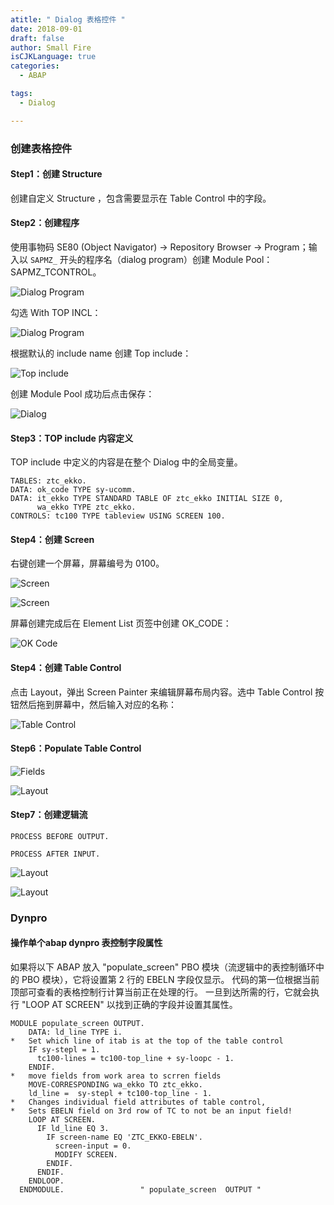 ```yaml
---
atitle: " Dialog 表格控件 "
date: 2018-09-01
draft: false
author: Small Fire
isCJKLanguage: true
categories: 
  - ABAP

tags: 
  - Dialog

---
```


### 创建表格控件

#### Step1：创建 Structure

创建自定义 Structure ，包含需要显示在 Table Control 中的字段。

#### Step2：创建程序

使用事物码 SE80 (Object Navigator) -> Repository Browser -> Program；输入以 `SAPMZ_` 开头的程序名（dialog program）创建 Module Pool：SAPMZ_TCONTROL。

![Dialog Program](/images/ABAP/ABAP_Dialog_4.png)

勾选 With TOP INCL：

![Dialog Program](/images/ABAP/ABAP_Dialog_5.png)

根据默认的 include name 创建 Top include：

![Top include](/images/ABAP/ABAP_Dialog_6.png)

创建 Module Pool 成功后点击保存：

![Dialog](/images/ABAP/ABAP_Dialog_7.png)

#### Step3：TOP include 内容定义

TOP include 中定义的内容是在整个 Dialog 中的全局变量。

```ABAP
TABLES: ztc_ekko.
DATA: ok_code TYPE sy-ucomm.
DATA: it_ekko TYPE STANDARD TABLE OF ztc_ekko INITIAL SIZE 0,
      wa_ekko TYPE ztc_ekko.
CONTROLS: tc100 TYPE tableview USING SCREEN 100.
```

#### Step4：创建 Screen 

右键创建一个屏幕，屏幕编号为 0100。

![Screen](/images/ABAP/ABAP_Dialog_8.png)

![Screen](/images/ABAP/ABAP_Dialog_9.png)

屏幕创建完成后在 Element List 页签中创建 OK_CODE：

![OK Code](/images/ABAP/ABAP_Dialog_10.png)

#### Step4：创建 Table Control

点击 Layout，弹出 Screen Painter 来编辑屏幕布局内容。选中 Table Control 按钮然后拖到屏幕中，然后输入对应的名称：

![Table Control](/images/ABAP/ABAP_Dialog_11.png)

#### Step6：Populate Table Control

![Fields](/images/ABAP/ABAP_Dialog_12.png)



![Layout](/images/ABAP/ABAP_Dialog_13.png)

#### Step7：创建逻辑流

```ABAP
PROCESS BEFORE OUTPUT.

PROCESS AFTER INPUT.
```



![Layout](/images/ABAP/ABAP_Dialog_14.png)

![Layout](/images/ABAP/ABAP_Dialog_15.png)

### Dynpro

#### 操作单个abap dynpro 表控制字段属性

如果将以下 ABAP 放入 "populate_screen" PBO 模块（流逻辑中的表控制循环中的 PBO 模块），它将设置第 2 行的 EBELN 字段仅显示。 代码的第一位根据当前顶部可查看的表格控制行计算当前正在处理的行。 一旦到达所需的行，它就会执行 "LOOP AT SCREEN" 以找到正确的字段并设置其属性。

```ABAP
MODULE populate_screen OUTPUT.
    DATA: ld_line TYPE i.
*   Set which line of itab is at the top of the table control
    IF sy-stepl = 1.
      tc100-lines = tc100-top_line + sy-loopc - 1.
    ENDIF.
*   move fields from work area to scrren fields
    MOVE-CORRESPONDING wa_ekko TO ztc_ekko.
    ld_line =  sy-stepl + tc100-top_line - 1.
*   Changes individual field attributes of table control,
*   Sets EBELN field on 3rd row of TC to not be an input field!
    LOOP AT SCREEN.
      IF ld_line EQ 3.
        IF screen-name EQ 'ZTC_EKKO-EBELN'.
          screen-input = 0.
          MODIFY SCREEN.
        ENDIF.
      ENDIF.
    ENDLOOP.
  ENDMODULE.                 " populate_screen  OUTPUT "
```

